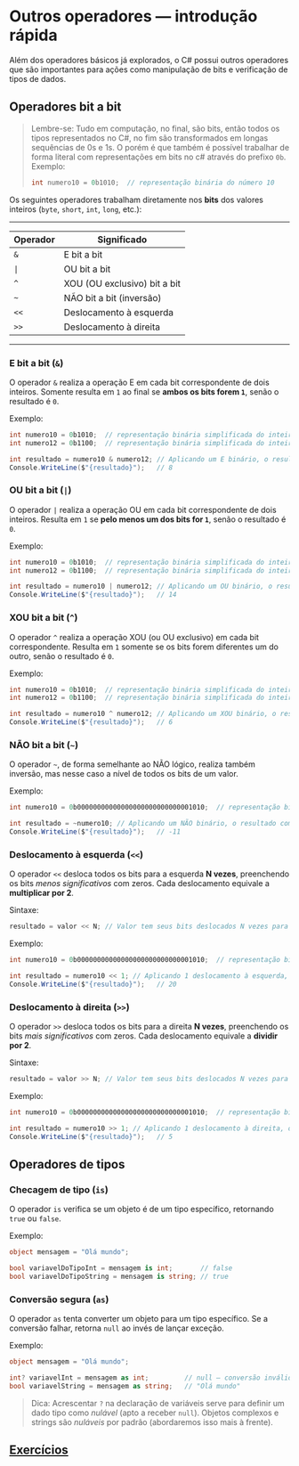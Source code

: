 # Outros operadores — introdução rápida

Além dos operadores básicos já explorados, o C# possui outros operadores que são importantes para ações como manipulação de bits e verificação de tipos de dados.

## Operadores bit a bit

> Lembre-se: Tudo em computação, no final, são bits, então todos os tipos representados no C#, no fim são transformados em longas sequências de 0s e 1s. O porém é que também é possível trabalhar de forma literal com representações em bits no c# através do prefixo `0b`.
> Exemplo:
>
> ```csharp
> int numero10 = 0b1010;  // representação binária do número 10
> ```

Os seguintes operadores trabalham diretamente nos **bits** dos valores inteiros (`byte`, `short`, `int`, `long`, etc.):

-------------------------------------------
| Operador | Significado                  |
| -------- | ---------------------------- |
| `&`      | E bit a bit                  |
| `\|`     | OU bit a bit                 |
| `^`      | XOU (OU exclusivo) bit a bit |
| `~`      | NÃO bit a bit (inversão)     |
| `<<`     | Deslocamento à esquerda      |
| `>>`     | Deslocamento à direita       |
-------------------------------------------

### E bit a bit (`&`)

O operador `&` realiza a operação E em cada bit correspondente de dois inteiros. Somente resulta em `1` ao final se **ambos os bits forem `1`**, senão o resultado é `0`.

Exemplo:

```csharp
int numero10 = 0b1010;  // representação binária simplificada do inteiro 10
int numero12 = 0b1100;  // representação binária simplificada do inteiro 12

int resultado = numero10 & numero12; // Aplicando um E binário, o resultado simplificado é 0b1000 (inteiro 8)
Console.WriteLine($"{resultado}");   // 8
```

### OU bit a bit (`|`)

O operador `|` realiza a operação OU em cada bit correspondente de dois inteiros. Resulta em `1` se **pelo menos um dos bits for `1`**, senão o resultado é `0`.

Exemplo:

```csharp
int numero10 = 0b1010;  // representação binária simplificada do inteiro 10
int numero12 = 0b1100;  // representação binária simplificada do inteiro 12

int resultado = numero10 | numero12; // Aplicando um OU binário, o resultado simplificado é 0b1110 (inteiro 14)
Console.WriteLine($"{resultado}");   // 14
```

### XOU bit a bit (`^`)

O operador `^` realiza a operação XOU (ou OU exclusivo) em cada bit correspondente. Resulta em `1` somente se os bits forem diferentes um do outro, senão o resultado é `0`.

Exemplo:

```csharp
int numero10 = 0b1010;  // representação binária simplificada do inteiro 10
int numero12 = 0b1100;  // representação binária simplificada do inteiro 12

int resultado = numero10 ^ numero12; // Aplicando um XOU binário, o resultado simplificado é 0b0110 (inteiro 6)
Console.WriteLine($"{resultado}");   // 6
```

### NÃO bit a bit (`~`)

O operador `~`, de forma semelhante ao NÃO lógico, realiza também inversão, mas nesse caso a nível de todos os bits de um valor.

Exemplo:

```csharp
int numero10 = 0b00000000000000000000000000001010;  // representação binária completa do inteiro 10

int resultado = ~numero10; // Aplicando um NÃO binário, o resultado completo é 0b11111111111111111111111111110101 (inteiro -11)
Console.WriteLine($"{resultado}");   // -11
```

### Deslocamento à esquerda (`<<`)

O operador `<<` desloca todos os bits para a esquerda **N vezes**, preenchendo os bits _menos significativos_ com zeros. Cada deslocamento equivale a **multiplicar por 2**.

Sintaxe:

```csharp
resultado = valor << N; // Valor tem seus bits deslocados N vezes para a esquerda
```

Exemplo:

```csharp
int numero10 = 0b00000000000000000000000000001010;  // representação binária completa do inteiro 10

int resultado = numero10 << 1; // Aplicando 1 deslocamento à esquerda, o resultado completo é 0b00000000000000000000000000010100 (inteiro 20)
Console.WriteLine($"{resultado}");   // 20
```

### Deslocamento à direita (`>>`)

O operador `>>` desloca todos os bits para a direita **N vezes**, preenchendo os bits _mais significativos_ com zeros. Cada deslocamento equivale a **dividir por 2**.

Sintaxe:

```csharp
resultado = valor >> N; // Valor tem seus bits deslocados N vezes para a direita
```

Exemplo:

```csharp
int numero10 = 0b00000000000000000000000000001010;  // representação binária completa do inteiro 10

int resultado = numero10 >> 1; // Aplicando 1 deslocamento à direita, o resultado completo é 0b00000000000000000000000000000101 (inteiro 5)
Console.WriteLine($"{resultado}");   // 5
```

## Operadores de tipos

### Checagem de tipo (`is`)

O operador `is` verifica se um objeto é de um tipo específico, retornando `true` ou `false`.

Exemplo:

```csharp
object mensagem = "Olá mundo";

bool variavelDoTipoInt = mensagem is int;       // false
bool variavelDoTipoString = mensagem is string; // true
```

### Conversão segura (`as`)

O operador `as` tenta converter um objeto para um tipo específico. Se a conversão falhar, retorna `null` ao invés de lançar exceção.

Exemplo:

```csharp
object mensagem = "Olá mundo";

int? variavelInt = mensagem as int;         // null — conversão inválida
bool variavelString = mensagem as string;   // "Olá mundo"
```

> Dica: Acrescentar `?` na declaração de variáveis serve para definir um dado tipo como _nulável_ (apto a receber `null`). Objetos complexos e strings são _nuláveis_ por padrão (abordaremos isso mais à frente).

## [Exercícios](02-exercicios.md)

